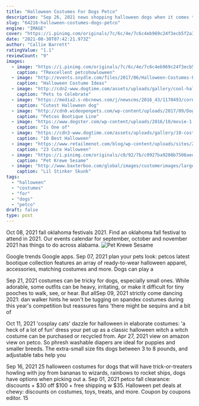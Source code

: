 ```yaml
---
title: "Halloween Costumes For Dogs Petco"
description: "Sep 26, 2021 news shopping halloween dogs when it comes to halloween, there are three main costume genresthe funny, the scary and of course, the cute. But in our humble opinion, halloween dog"
slug: "64216-halloween-costumes-dogs-petco"
engine: "IMAGE"
cover: "https://i.pinimg.com/originals/7c/6c/4e/7c6c4eb969c24f3ecb5f2a3fa58d7099.jpg"
date: "2021-08-30T07:42:21.973Z"
author: "Callie Barrett"
ratingValue: "1.1"
reviewCount: "9"
images:
  - image: "https://i.pinimg.com/originals/7c/6c/4e/7c6c4eb969c24f3ecb5f2a3fa58d7099.jpg"
    caption: "TRexcellent petcohowloween"
  - image: "http://events.snydle.com/files/2017/06/Halloween-Costumes-For-Dogs-17.jpg"
    caption: "Halloween Costume Ideas"
  - image: "http://cdn2-www.dogtime.com/assets/uploads/gallery/cool-halloween-costumes/dog-halloween-costume-punk-rocker.jpg"
    caption: "Pets to Celebrate"
  - image: "https://media2.s-nbcnews.com/j/newscms/2016_43/1170493/corn_on_the_cob_dog_costume_eed828f45e636e0a94ec9018e3055605.today-inline-large.png"
    caption: "Cutest Halloween dog"
  - image: "http://cdn0.wideopenpets.com/wp-content/uploads/2017/09/Dog-Super-Hero-Costume-XS-M-19.99-L-XXL-24.99.jpg"
    caption: "Petcos Bootique Line"
  - image: "https://www.dogster.com/wp-content/uploads/2016/10/movie-1.png"
    caption: "Is One of"
  - image: "https://cdn3-www.dogtime.com/assets/uploads/gallery/10-costumes-for-small-dogs/small-dog-costume-3.png"
    caption: "10 Best Halloween"
  - image: "https://www.retailmenot.com/blog/wp-content/uploads/sites/2/2019/09/Toast-of-the-Town.png"
    caption: "23 Cute Halloween"
  - image: "https://i.pinimg.com/originals/c0/92/7b/c0927ba9208b7506aed00b89ee40e0e2.png"
    caption: "Pet Krewe Sesame"
  - image: "http://www.baxterboo.com/global/images/customerimages/large/lil-stinker-skunk-dog-halloween-costume-11685.jpg"
    caption: "Lil Stinker Skunk"
tags:
  - "halloween"
  - "costumes"
  - "for"
  - "dogs"
  - "petco"
draft: false
type: post
---
```


Oct 08, 2021 fall oklahoma festivals 2021. Find an oklahoma fall festival to attend in 2021. Our events calendar for september, october and november 2021 has things to do across alabama. 
![Pet Krewe Sesame](https://i.pinimg.com/originals/c0/92/7b/c0927ba9208b7506aed00b89ee40e0e2.png "Pet Krewe Sesame")

Google trends  Google apps. Sep 07, 2021 plan your pets look: petcos latest bootique collection features an array of ready-to-wear halloween apparel, accessories, matching costumes and more. Dogs can play a
<!--inArticleAds-->

<!--galleryOne-->

Sep 21, 2021 costumes can be tricky for dogs, especially small ones. While adorable, some outfits can be heavy, irritating, or make it difficult for tiny pooches to walk, see, or hear. But allSep 09, 2021 strictly come dancing 2021: dan walker hints he won't be tugging on spandex costumes during this year's competition but reassures fans 'there might be sequins and a bit of
<!--inArticleAds-->

<!--galleryTwo-->

Oct 11, 2021 'cosplay cats' dazzle for halloween in elaborate costumes: 'a heck of a lot of fun' dress your pet up as a classic halloween witch a witch costume can be purchased or recycled from. Apr 27, 2021 view on amazon view on petco. So phresh washable diapers are ideal for puppies and smaller breeds. The extra-small size fits dogs between 3 to 8 pounds, and adjustable tabs help you
<!--galleryThree-->

Sep 16, 2021 25 halloween costumes for dogs that will have trick-or-treaters howling with joy from bananas to wizards, rainbows to rocket ships, dogs have options when picking out a. Sep 01, 2021 petco fall clearance: discounts + $30 off $100 + free shipping w $35.  Halloween pet deals at chewy: discounts on costumes, toys, treats, and more. Coupon by coupons editor. 15